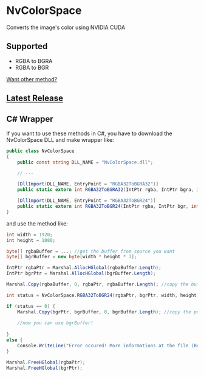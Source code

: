 # NvColorSpace
Converts the image's color using NVIDIA CUDA

## Supported
- RGBA to BGRA
- RGBA to BGR

[Want other method?](https://github.com/MineEric64/NvColorSpace/issues/new)

## [Latest Release](https://github.com/MineEric64/NvColorSpace/releases)

## C# Wrapper
If you want to use these methods in C#, you have to download the NvColorSpace DLL and make wrapper like:
```c#
public class NvColorSpace
{
    public const string DLL_NAME = "NvColorSpace.dll";

    // ---

    [DllImport(DLL_NAME, EntryPoint = "RGBA32ToBGRA32")]
    public static extern int RGBA32ToBGRA32(IntPtr rgba, IntPtr bgra, int width, int height);

    [DllImport(DLL_NAME, EntryPoint = "RGBA32ToBGR24")]
    public static extern int RGBA32ToBGR24(IntPtr rgba, IntPtr bgr, int width, int height);
}
```

and use the method like:
```c#
int width = 1920;
int height = 1080;

byte[] rgbaBuffer = ...; //get the buffer from source you want
byte[] bgrBuffer = new byte[width * height * 3];

IntPtr rgbaPtr = Marshal.AllocHGlobal(rgbaBuffer.Length);
IntPtr bgrPtr = Marshal.AllocHGlobal(bgrBuffer.Length);

Marshal.Copy(rgbaBuffer, 0, rgbaPtr, rgbaBuffer.Length); //copy the buffer to pointer

int status = NvColorSpace.RGBA32ToBGR24(rgbaPtr, bgrPtr, width, height); //int type can be changed to cudaError_t

if (status == 0) {
    Marshal.Copy(bgrPtr, bgrBuffer, 0, bgrBuffer.Length); //copy the pointer's data to buffer
    
    //now you can use bgrBuffer!
    
}
else {
    Console.WriteLine("Error occured! More informations at the file (BetterNvLog.log) or googling status code. ex) cuda runtime error 9");
}

Marshal.FreeHGlobal(rgbaPtr);
Marshal.FreeHGlobal(bgrPtr);
```
